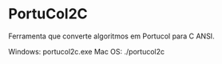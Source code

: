 # PortuCol2C
Ferramenta que converte algoritmos em Portucol para C ANSI.

Windows: portucol2c.exe
Mac OS:  ./portucol2c
 